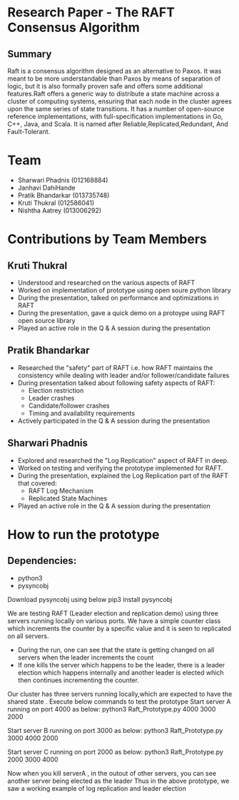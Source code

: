 # Research Paper - The RAFT Consensus Algorithm 
## Summary
Raft is a consensus algorithm designed as an alternative to Paxos. It was meant to be more understandable than Paxos by means of separation of logic, but it is also formally proven safe and offers some additional features.Raft offers a generic way to distribute a state machine across a cluster of computing systems, ensuring that each node in the cluster agrees upon the same series of state transitions. It has a number of open-source reference implementations, with full-specification implementations in Go, C++, Java, and Scala. It is named after Reliable,Replicated,Redundant, And Fault-Tolerant.

# Team
* Sharwari Phadnis (012168884)
* Janhavi DahiHande
* Pratik Bhandarkar (013735748)
* Kruti Thukral (012586041)
* Nishtha Aatrey (013006292)

# Contributions by Team Members
## Kruti Thukral
* Understood and researched on the various aspects of RAFT
* Worked on implementation of prototype using open soure python library 
* During the presentation, talked on performance and optimizations in RAFT
* During the presentation, gave a quick demo on a protoype using RAFT open source library
* Played an active role in the Q & A session during the presentation

## Pratik Bhandarkar
* Researched the "safety" part of RAFT i.e. how RAFT maintains the consistency while dealing with leader and/or follower/candidate failures
* During presentation talked about following safety aspects of RAFT:
  - Election restriction
  - Leader crashes
  - Candidate/follower crashes
  - Timing and availability requirements
* Actively participated in the Q & A session during the presentation

## Sharwari Phadnis
* Explored and researched the "Log Replication" aspect of RAFT in deep.
* Worked on testing and verifying the prototype implemented for RAFT.
* During the presentation, explained the Log Replication part of the RAFT that covered:
  - RAFT Log Mechanism
  - Replicated State Machines
* Played an active role in the Q & A session during the presentation

# How to run the prototype
## Dependencies:
* python3
* pysyncobj

Download pysyncobj using below
pip3 install pysyncobj

We are testing RAFT (Leader election and replication demo) using three servers running locally on various ports. We have a simple counter class which increments the counter by a specific value and it is seen to replicated on all servers. 
- During the run, one can see that the state is getting changed on all servers when the leader increments the count
- If one kills the server which happens to be the leader, there is a leader election which happens internally and another leader is elected which then continues incrementing the counter.

Our cluster has three servers running locally,which are expected to have the shared state . Execute below commands to test the prototype
Start server A running on port 4000 as below:
python3 Raft_Prototype.py 4000 3000 2000 

Start server B running on port 3000 as below:
python3 Raft_Prototype.py 3000 4000 2000

Start server C running on port 2000 as below:
python3 Raft_Prototype.py 2000 3000 4000

Now when you kill serverA , in the outout of other servers, you can see another server being elected as the leader
Thus in the above prototype, we saw a working example of log replication and leader election


